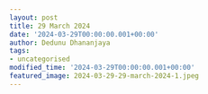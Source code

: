 ```yaml
---
layout: post
title: 29 March 2024
date: '2024-03-29T00:00:00.001+00:00'
author: Dedunu Dhananjaya
tags:
- uncategorised
modified_time: '2024-03-29T00:00:00.001+00:00'
featured_image: 2024-03-29-29-march-2024-1.jpeg
---
```

